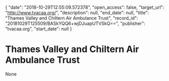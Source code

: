 {
  "date": "2018-10-29T12:55:09.572378", 
  "open_access": false, 
  "target_url": "http://www.tvacaa.org/", 
  "description": null, 
  "end_date": null, 
  "title": "Thames Valley and Chiltern Air Ambulance Trust", 
  "record_id": "20181029T125509/BASkYQQ6+wjDJuapUTVSkQ==", 
  "publisher": "tvacaa.org", 
  "start_date": null
}

# Thames Valley and Chiltern Air Ambulance Trust

None
